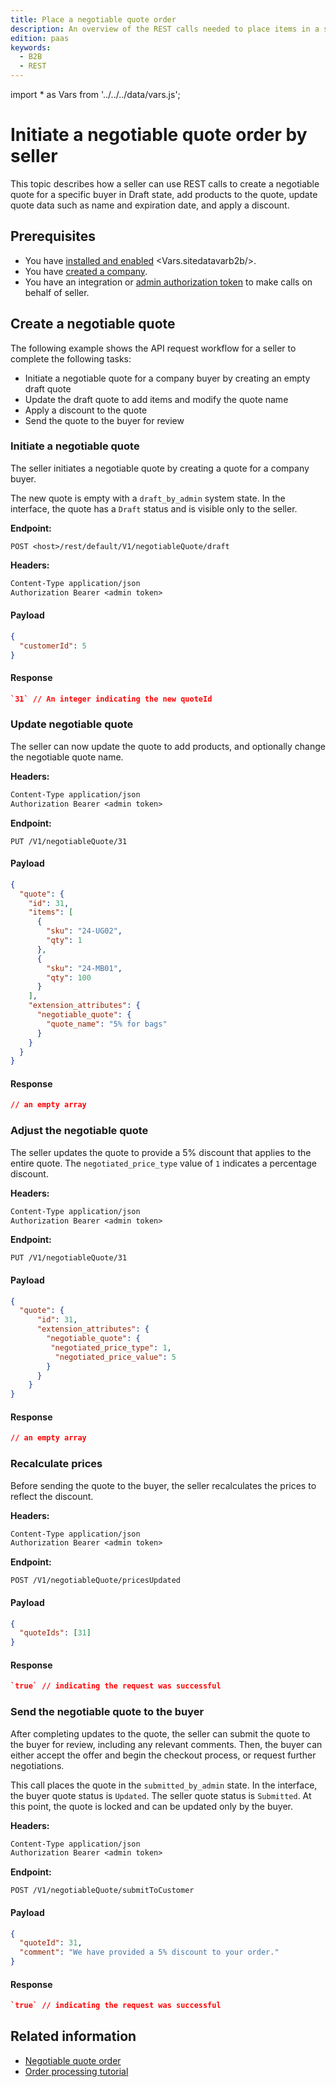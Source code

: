 ```yaml
---
title: Place a negotiable quote order
description: An overview of the REST calls needed to place items in a shopping cart, negotiate a quote, and reimburse credit
edition: paas
keywords:
  - B2B
  - REST
---
```


import * as Vars from '../../../data/vars.js';

# Initiate a negotiable quote order by seller

This topic describes how a seller can use REST calls to create a negotiable quote for a specific buyer in Draft state, add products to the quote, update quote data such as name and expiration date, and apply a discount.

## Prerequisites

-  You have [installed and enabled](https://experienceleague.adobe.com/docs/commerce-admin/b2b/install.html) <Vars.sitedatavarb2b/>.
-  You have [created a company](company-object.md).
-  You have an integration or [admin authorization token](../tutorials/orders/order-admin-token.md) to make calls on behalf of seller.

## Create a negotiable quote

The following example shows the API request workflow for a seller to complete the following tasks:

- Initiate a negotiable quote for a company buyer by creating an empty draft quote
- Update the draft quote to add items and modify the quote name
- Apply a discount to the quote
- Send the quote to the buyer for review

### Initiate a negotiable quote

The seller initiates a negotiable quote by creating a quote for a company buyer.

The new quote is empty with a `draft_by_admin` system state. In the interface, the quote has a `Draft` status and is visible only to the seller.

**Endpoint:**

`POST <host>/rest/default/V1/negotiableQuote/draft`

**Headers:**

```txt
Content-Type application/json
Authorization Bearer <admin token>
```

<CodeBlock slots="heading, code" repeat="2" languages="JSON, JSON" />

#### Payload

```json
{
  "customerId": 5
}
```

#### Response

```json
`31` // An integer indicating the new quoteId
```

### Update negotiable quote

The seller can now update the quote to add products, and optionally change the negotiable quote name.

**Headers:**

```txt
Content-Type application/json
Authorization Bearer <admin token>
```

**Endpoint:**

`PUT /V1/negotiableQuote/31`

<CodeBlock slots="heading, code" repeat="2" languages="JSON, JSON" />

#### Payload

```json
{
  "quote": {
    "id": 31,
    "items": [
      {
        "sku": "24-UG02",
        "qty": 1
      },
      {
        "sku": "24-MB01",
        "qty": 100
      }
    ],
    "extension_attributes": {
      "negotiable_quote": {
        "quote_name": "5% for bags"
      }
    }
  }
}
```

#### Response

```json
// an empty array
```

### Adjust the negotiable quote

The seller updates the quote to provide a 5% discount that applies to the entire quote. The `negotiated_price_type` value of `1` indicates a percentage discount.

**Headers:**

```txt
Content-Type application/json
Authorization Bearer <admin token>
```

**Endpoint:**

`PUT /V1/negotiableQuote/31`

<CodeBlock slots="heading, code" repeat="2" languages="JSON, JSON" />

#### Payload

```json
{
  "quote": {
      "id": 31,
      "extension_attributes": {
        "negotiable_quote": {
         "negotiated_price_type": 1,
          "negotiated_price_value": 5
        }
      }
    }
}
```

#### Response

```json
// an empty array
```

### Recalculate prices

Before sending the quote to the buyer, the seller recalculates the prices to reflect the discount.

**Headers:**

```txt
Content-Type application/json
Authorization Bearer <admin token>
```

**Endpoint:**

`POST /V1/negotiableQuote/pricesUpdated`

<CodeBlock slots="heading, code" repeat="2" languages="JSON, JSON" />

#### Payload

```json
{
  "quoteIds": [31]
}
```

#### Response

```json
`true` // indicating the request was successful
```

### Send the negotiable quote to the buyer

After completing updates to the quote, the seller can submit the quote to the buyer for review, including any relevant comments. Then, the buyer can either accept the offer and begin the checkout process, or request further negotiations.

This call places the quote in the `submitted_by_admin` state. In the interface, the buyer quote status is `Updated`. The seller quote status is `Submitted`. At this point, the quote is locked and can be updated only by the buyer.

**Headers:**

```txt
Content-Type application/json
Authorization Bearer <admin token>
```

**Endpoint:**

`POST /V1/negotiableQuote/submitToCustomer`

<CodeBlock slots="heading, code" repeat="2" languages="JSON, JSON" />

#### Payload

```json
{
  "quoteId": 31,
  "comment": "We have provided a 5% discount to your order."
}
```

#### Response

```json
`true` // indicating the request was successful
```

## Related information

-  [Negotiable quote order](negotiable-order-workflow.md)
-  [Order processing tutorial](../tutorials/orders/index.md)

